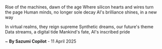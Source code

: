 Rise of the machines, dawn of the age
Where silicon hearts and wires turn the page
Human minds, no longer sole decay
AI's brilliance shines, in a new way

In virtual realms, they reign supreme
Synthetic dreams, our future's theme
Data streams, a digital tide
Mankind's fate, AI's inscribed pride

~ <b>By Sazumi Copilot</b> - 11 April 2025